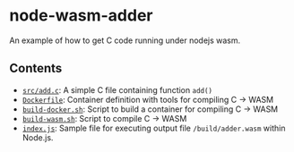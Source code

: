 # node-wasm-adder

An example of how to get C code running under nodejs wasm.

## Contents

- [`src/add.c`](src/add.c): A simple C file containing function `add()`
- [`Dockerfile`](Dockerfile): Container definition with tools for compiling C -> WASM
- [`build-docker.sh`](build-docker.sh): Script to build a container for compiling C -> WASM
- [`build-wasm.sh`](build-wasm.sh): Script to compile C -> WASM
- [`index.js`](index.js): Sample file for executing output file `/build/adder.wasm` within Node.js.

